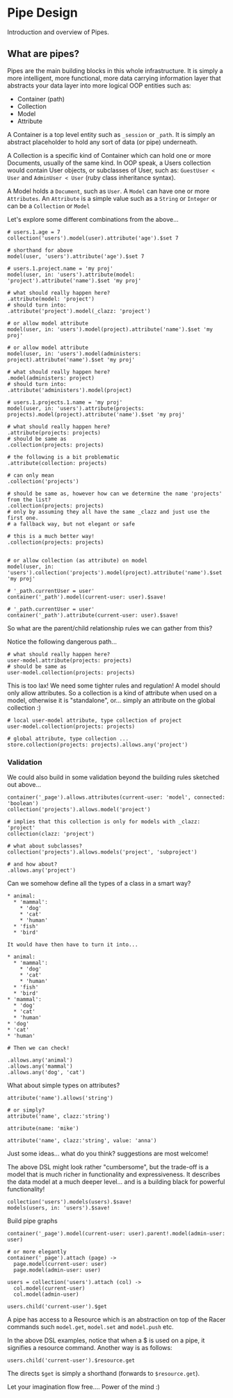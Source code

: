 # Pipe Design

Introduction and overview of Pipes.

## What are pipes?

Pipes are the main building blocks in this whole infrastructure. It is simply a more intelligent, more functional,
more data carrying information layer that abstracts your data layer into more logical OOP entities such as:

- Container (path)
- Collection
- Model
- Attribute

A Container is a top level entity such as `_session` or `_path`. It is simply an abstract placeholder to hold
 any sort of data (or pipe) underneath.

A Collection is a specific kind of Container which can hold one or more Documents, usually of the same kind.
In OOP speak, a Users collection would contain User objects, or subclasses of User, such as:
`GuestUser < User` and `AdminUser < User` (ruby class inheritance syntax).

A Model holds a `Document`, such as `User`. A `Model` can have one or more `Attributes`.
An `Attribute` is a simple value such as a `String` or `Integer` or can be a `Collection` or `Model`

Let's explore some different combinations from the above...

```livescript
# users.1.age = 7
collection('users').model(user).attribute('age').$set 7

# shorthand for above
model(user, 'users').attribute('age').$set 7

# users.1.project.name = 'my proj'
model(user, in: 'users').attribute(model: 'project').attribute('name').$set 'my proj'

# what should really happen here?
.attribute(model: 'project')
# should turn into:
.attribute('project').model(_clazz: 'project')

# or allow model attribute
model(user, in: 'users').model(project).attribute('name').$set 'my proj'

# or allow model attribute
model(user, in: 'users').model(administers: project).attribute('name').$set 'my proj'

# what should really happen here?
.model(administers: project)
# should turn into:
.attribute('administers').model(project)

# users.1.projects.1.name = 'my proj'
model(user, in: 'users').attribute(projects: projects).model(project).attribute('name').$set 'my proj'

# what should really happen here?
.attribute(projects: projects)
# should be same as
.collection(projects: projects)

# the following is a bit problematic
.attribute(collection: projects)

# can only mean
.collection('projects')

# should be same as, however how can we determine the name 'projects' from the list?
.collection(projects: projects)
# only by assuming they all have the same _clazz and just use the first one.
# a fallback way, but not elegant or safe

# this is a much better way!
.collection(projects: projects)


# or allow collection (as attribute) on model
model(user, in: 'users').collection('projects').model(project).attribute('name').$set 'my proj'

# '_path.currentUser = user'
container('_path').model(current-user: user).$save!

# '_path.currentUser = user'
container('_path').attribute(current-user: user).$save!
```

So what are the parent/child relationship rules we can gather from this?

Notice the following dangerous path...

```
# what should really happen here?
user-model.attribute(projects: projects)
# should be same as
user-model.collection(projects: projects)
```

This is too lax! We need some tighter rules and regulation!
A model should only allow attributes. So a collection is a kind of attribute when used on a model, otherwise
it is "standalone", or... simply an attribute on the global collection :)

```
# local user-model attribute, type collection of project
user-model.collection(projects: projects)

# global attribute, type collection ...
store.collection(projects: projects).allows.any('project')
```

### Validation

We could also build in some validation beyond the building rules sketched out above...

```
container('_page').allows.attributes(current-user: 'model', connected: 'boolean')
collection('projects').allows.model('project')

# implies that this collection is only for models with _clazz: 'project'
collection(clazz: 'project')

# what about subclasses?
collection('projects').allows.models('project', 'subproject')

# and how about?
.allows.any('project')
```

Can we somehow define all the types of a class in a smart way?

```
* animal:
  * 'mammal':
    * 'dog'
    * 'cat'
    * 'human'
  * 'fish'
  * 'bird'

It would have then have to turn it into...

* animal:
  * 'mammal':
    * 'dog'
    * 'cat'
    * 'human'
  * 'fish'
  * 'bird'
* 'mammal':
  * 'dog'
  * 'cat'
  * 'human'
* 'dog'
* 'cat'
* 'human'

# Then we can check!

.allows.any('animal')
.allows.any('mammal')
.allows.any('dog', 'cat')
```

What about simple types on attributes?

```
attribute('name').allows('string')

# or simply?
attribute('name', clazz:'string')

attribute(name: 'mike')

attribute('name', clazz:'string', value: 'anna')
```

Just some ideas... what do you think? suggestions are most welcome!

The above DSL might look rather "cumbersome", but the trade-off is a model that is much richer in functionality
and expressiveness. It describes the data model at a much deeper level... and is a building black for
powerful functionality!

```livescript
collection('users').models(users).$save!
models(users, in: 'users').$save!
```

Build pipe graphs

```livescript
container('_page').model(current-user: user).parent!.model(admin-user: user)

# or more elegantly
container('_page').attach (page) ->
  page.model(current-user: user)
  page.model(admin-user: user)

users = collection('users').attach (col) ->
  col.model(current-user)
  col.model(admin-user)

users.child('current-user').$get
```

A pipe has access to a Resource which is an abstraction on top of the Racer commands
such `model.get`, `model.set` and `model.push` etc.

In the above DSL examples, notice that when a $ is used on a pipe, it signifies a resource command.
Another way is as follows:

```livescript
users.child('current-user').$resource.get
```

The directs `$get` is simply a shorthand (forwards to `$resource.get`).

Let your imagination flow free.... Power of the mind :)